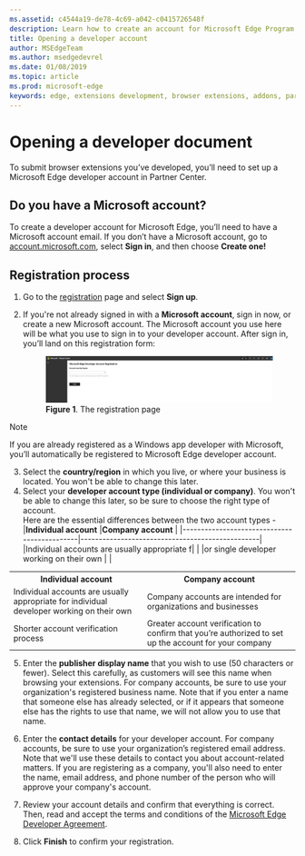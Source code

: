 ```yaml
---
ms.assetid: c4544a19-de78-4c69-a042-c0415726548f
description: Learn how to create an account for Microsoft Edge Program to Partner center.
title: Opening a developer account
author: MSEdgeTeam
ms.author: msedgedevrel
ms.date: 01/08/2019
ms.topic: article
ms.prod: microsoft-edge
keywords: edge, extensions development, browser extensions, addons, partner center, developer
---
```


# Opening a developer document

To submit browser extensions you’ve developed, you’ll need to set up a Microsoft Edge developer account in Partner Center.

## Do you have a Microsoft account?
To create a developer account for Microsoft Edge, you’ll need to have a Microsoft account email. If you don’t have a Microsoft account, go to [account.microsoft.com], select **Sign in**, and then choose **Create one!**


## Registration process

1.	Go to the [registration][Partner Center URL] page and select **Sign up**.
2.	If you're not already signed in with a **Microsoft account**, sign in now, or create a new Microsoft account. The Microsoft account you use here will be what you use to sign in to your developer account. 
After sign in, you’ll land on this registration form:  

    <figure>
       <img src="../../media/img1.png"
            alt="The registration page"/>
       <figcaption>
         <b>Figure 1</b>. The registration page
       </figcaption>
     </figure>

> [!Note]
> If you are already registered as a Windows app developer with Microsoft, you’ll automatically be registered to Microsoft Edge developer account.  
  
3.	Select the **country/region** in which you live, or where your business is located. You won't be able to change this later.
4. 	Select your **developer account type (individual or company)**. You won't be able to change this later, so be sure to choose the right type of account.  
Here are the essential differences between the two account types -  
|**Individual account**                       |**Company account**                              |
|---------------------------------------------|-------------------------------------------------|
|Individual accounts are usually appropriate f|  |
|or single developer working on their own     |  |

<table style="width:100%">
  <tr>
    <th><b>Individual account</b></th>
    <th><b>Company account</b></th>
  </tr>
  <tr>
    <td>Individual accounts are usually appropriate for individual developer working on their own</td>
    <td>Company accounts are intended for organizations and businesses</td>
  </tr>
  <tr>
    <td>Shorter account verification process</td>
    <td>Greater account verification to confirm that you’re authorized to set up the account for your company</td>
  </tr>
</table>

5.	Enter the **publisher display name** that you wish to use (50 characters or fewer). Select this carefully, as customers will see this name when browsing your extensions. For company accounts, be sure to use your organization's registered business name. Note that if you enter a name that someone else has already selected, or if it appears that someone else has the rights to use that name, we will not allow you to use that name.
6.	Enter the **contact details** for your developer account. For company accounts, be sure to use your organization’s registered email address. Note that we'll use these details to contact you about account-related matters.
If you are registering as a company, you'll also need to enter the name, email address, and phone number of the person who will approve your company's account.

7.	Review your account details and confirm that everything is correct. Then, read and accept the terms and conditions of the [Microsoft Edge Developer Agreement]. 

8.	Click **Finish** to confirm your registration.

[account.microsoft.com]: https://account.microsoft.com/account/Account?refd=support.microsoft.com&ru=https%3A%2F%2Faccount.microsoft.com%2F%3Frefd%3Dsupport.microsoft.com&destrt=home-index

[Partner Center URL]: https://www.bing.com/

[Microsoft Edge Developer Agreement]: https://www.bing.com/
